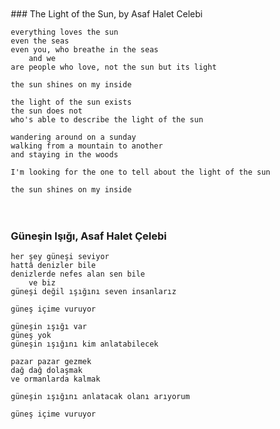 <div style="float: left; margin: 10px;">
### The Light of the Sun, by Asaf Halet Celebi

```
everything loves the sun
even the seas
even you, who breathe in the seas
    and we
are people who love, not the sun but its light

the sun shines on my inside

the light of the sun exists
the sun does not
who's able to describe the light of the sun

wandering around on a sunday
walking from a mountain to another
and staying in the woods

I'm looking for the one to tell about the light of the sun

the sun shines on my inside
```

</div><div style="float: left; margin: 10px;">

### Güneşin Işığı, Asaf Halet Çelebi

```
her şey güneşi seviyor
hattâ denizler bile
denizlerde nefes alan sen bile
    ve biz
güneşi değil ışığını seven insanlarız

güneş içime vuruyor

güneşin ışığı var
güneş yok
güneşin ışığını kim anlatabilecek

pazar pazar gezmek
dağ dağ dolaşmak
ve ormanlarda kalmak

güneşin ışığını anlatacak olanı arıyorum

güneş içime vuruyor
```
</div>
